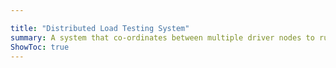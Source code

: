 ```yaml
---

title: "Distributed Load Testing System" 
summary: A system that co-ordinates between multiple driver nodes to run a highly concurrent, a high-throughput load test on a web server.
ShowToc: true
---
```

